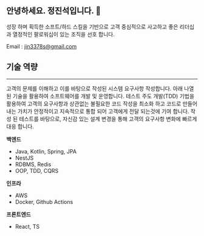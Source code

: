 ## 안녕하세요. 정진석입니다. 👋
성장 하며 획득한 소프트/하드 스킬을 기반으로 고객 중심적으로 사고하고 좋은 리더십과 열정적인 팔로워십이 있는 조직을 선호 합니다.

Email : jin3378s@gmail.com

## 기술 역량

---

고객의 문제를 이해하고 이를 바탕으로 작성된 시스템 요구사항 작성합니다. 아래 나열된 기술을 활용하여 소프트웨어를 개발 및 운영합니다. 테스트 주도 개발(TDD) 기법을 활용하여 고객의 요구사항과 상관없는 불필요한 코드 작성을 최소화 하고 코드로 만들어내는 가치가 안정적이고 지속적으로 통합 되어 고객에게 전달 되는것에 기여 합니다. 작성 된 테스트를 바탕으로, 자신감 있는 설계 변경을 통해 고객의 요구사항 변화에 빠르게 대응 합니다.

**백엔드**

- Java, Kotlin, Spring, JPA
- NestJS
- RDBMS, Redis
- OOP, TDD, CQRS

**인프라**

- AWS
- Docker, Github Actions

**프론트엔드**

- React, TS

<!--
**jin3378s/jin3378s** is a ✨ _special_ ✨ repository because its `README.md` (this file) appears on your GitHub profile.

Here are some ideas to get you started:

- 🔭 I’m currently working on ...
- 🌱 I’m currently learning ...
- 👯 I’m looking to collaborate on ...
- 🤔 I’m looking for help with ...
- 💬 Ask me about ...
- 📫 How to reach me: ...
- 😄 Pronouns: ...
- ⚡ Fun fact: ...
-->
